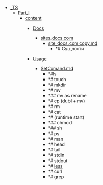 - <a href = "E:\Node_projects\Node_Way\NBase\_Md\_Index\__Closer\_TS\cat._TS\dir._TS.md">_TS</a>
    - <a href = "E:\Node_projects\Node_Way\NBase\_Md\_Index\__Closer\_TS\Part_I\cat.Part_I\dir.Part_I.md">Part_I</a>
        - <a href = "E:\Node_projects\Node_Way\NBase\_Md\_Index\__Closer\_TS\Part_I\content\cat.content\dir.content.md">content</a>
            - <a href = "E:\Node_projects\Node_Way\NBase\_Md\_Index\__Closer\_TS\Part_I\content\Docs\cat.Docs\dir.Docs.md">Docs</a>
                - <a href = "E:\Node_projects\Node_Way\NBase\_Md\_Index\__Closer\_TS\Part_I\content\Docs\sites_docs.com\cat.sites_docs.com\dir.sites_docs.com.md">sites_docs.com</a>
                    - <a href = "E:\Node_projects\Node_Way\NBase\_Md\_Index\__Closer\_TS\Part_I\content\Docs\sites_docs.com\site_docs.com copy.md">site_docs.com copy.md</a>
                        - *# Сущности
                
            
            - <a href = "E:\Node_projects\Node_Way\NBase\_Md\_Index\__Closer\_TS\Part_I\content\Usage\cat.Usage\dir.Usage.md">Usage</a>
                - <a href = "E:\Node_projects\Node_Way\NBase\_Md\_Index\__Closer\_TS\Part_I\content\Usage\SetComand.md">SetComand.md</a>
                    - *#ls
                    - *# touch
                    - *# mkdir
                    - *# mv
                    - *## mv as rename
                    - *# cp (dubl + mv)
                    - *# rm 
                    - *# cat
                    - *# (runtime start)
                    - *## chmod 
                    - *## sh
                    - *# ps
                    - *# man 
                    - *# head
                    - *# tail 
                    - *# stdin
                    - *# stdout
                    - *# [less](less/___setcomand.md)
                    - *# curl
                    - *# grep
            
        
    
